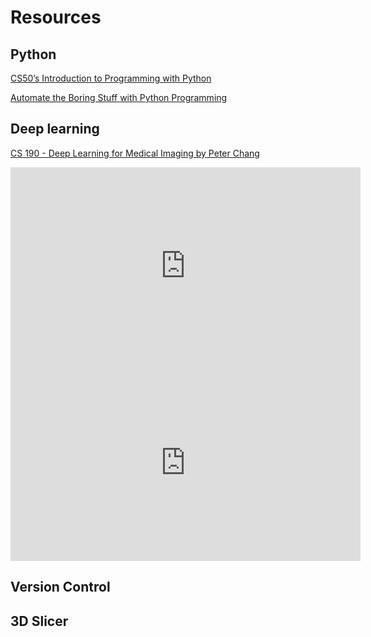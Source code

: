 # Resources

## Python
[CS50’s Introduction to Programming with Python](https://cs50.harvard.edu/python/2022/)

[Automate the Boring Stuff with Python Programming](https://www.udemy.com/course/automate/) 

## Deep learning
[CS 190 - Deep Learning for Medical Imaging by Peter Chang](https://github.com/peterchang77/dl_tutor/tree/master/cs190)

<iframe width="560" height="315" src="https://www.youtube.com/embed/V_xro1bcAuA" title="YouTube video player" frameborder="0" allow="accelerometer; autoplay; clipboard-write; encrypted-media; gyroscope; picture-in-picture; web-share" allowfullscreen></iframe>

<iframe width="560" height="315" src="https://www.youtube.com/embed/M3ZWfamWrBM" title="YouTube video player" frameborder="0" allow="accelerometer; autoplay; clipboard-write; encrypted-media; gyroscope; picture-in-picture; web-share" allowfullscreen></iframe>

## Version Control

## 3D Slicer